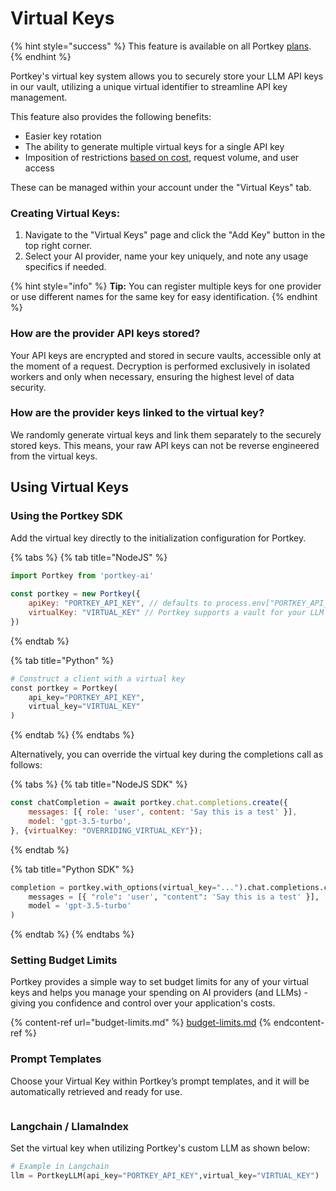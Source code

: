# Virtual Keys

{% hint style="success" %}
This feature is available on all Portkey [plans](https://portkey.ai/pricing).
{% endhint %}

Portkey's virtual key system allows you to securely store your LLM API keys in our vault, utilizing a unique virtual identifier to streamline API key management.

This feature also provides the following benefits:

* Easier key rotation
* The ability to generate multiple virtual keys for a single API key
* Imposition of restrictions [based on cost](budget-limits.md), request volume, and user access

These can be managed within your account under the "Virtual Keys" tab.

### Creating Virtual Keys:

1. Navigate to the "Virtual Keys" page and click the "Add Key" button in the top right corner.
2. Select your AI provider, name your key uniquely, and note any usage specifics if needed.

{% hint style="info" %}
**Tip:** You can register multiple keys for one provider or use different names for the same key for easy identification.
{% endhint %}

### How are the provider API keys stored?

Your API keys are encrypted and stored in secure vaults, accessible only at the moment of a request. Decryption is performed exclusively in isolated workers and only when necessary, ensuring the highest level of data security.

### How are the provider keys linked to the virtual key?

We randomly generate virtual keys and link them separately to the securely stored keys. This means, your raw API keys can not be reverse engineered from the virtual keys.

## Using Virtual Keys

### Using the Portkey SDK

Add the virtual key directly to the initialization configuration for Portkey.

{% tabs %}
{% tab title="NodeJS" %}
```javascript
import Portkey from 'portkey-ai'
 
const portkey = new Portkey({
    apiKey: "PORTKEY_API_KEY", // defaults to process.env["PORTKEY_API_KEY"]
    virtualKey: "VIRTUAL_KEY" // Portkey supports a vault for your LLM Keys
})
```
{% endtab %}

{% tab title="Python" %}
```python
# Construct a client with a virtual key
const portkey = Portkey(
    api_key="PORTKEY_API_KEY",
    virtual_key="VIRTUAL_KEY"
)
```
{% endtab %}
{% endtabs %}

Alternatively, you can override the virtual key during the completions call as follows:

{% tabs %}
{% tab title="NodeJS SDK" %}
```javascript
const chatCompletion = await portkey.chat.completions.create({
    messages: [{ role: 'user', content: 'Say this is a test' }],
    model: 'gpt-3.5-turbo',
}, {virtualKey: "OVERRIDING_VIRTUAL_KEY"});
```
{% endtab %}

{% tab title="Python SDK" %}
```python
completion = portkey.with_options(virtual_key="...").chat.completions.create(
    messages = [{ "role": 'user', "content": 'Say this is a test' }],
    model = 'gpt-3.5-turbo'
)
```
{% endtab %}
{% endtabs %}

### Setting Budget Limits

Portkey provides a simple way to set budget limits for any of your virtual keys and helps you manage your spending on AI providers (and LLMs) - giving you confidence and control over your application's costs.

{% content-ref url="budget-limits.md" %}
[budget-limits.md](budget-limits.md)
{% endcontent-ref %}

### Prompt Templates

Choose your Virtual Key within Portkey’s prompt templates, and it will be automatically retrieved and ready for use.

<figure><img src="https://3798672042-files.gitbook.io/~/files/v0/b/gitbook-x-prod.appspot.com/o/spaces%2FeWEp2XRBGxs7C1jgAdk7%2Fuploads%2FN2vbbUsZw8kGe1uf622M%2Fconfig_prompt.gif?alt=media&#x26;token=98b26d64-8af5-4231-9cf0-a23e045b80fd" alt=""><figcaption></figcaption></figure>

### Langchain / LlamaIndex

Set the virtual key when utilizing Portkey's custom LLM as shown below:

```python
# Example in Langchain
llm = PortkeyLLM(api_key="PORTKEY_API_KEY",virtual_key="VIRTUAL_KEY")
```

